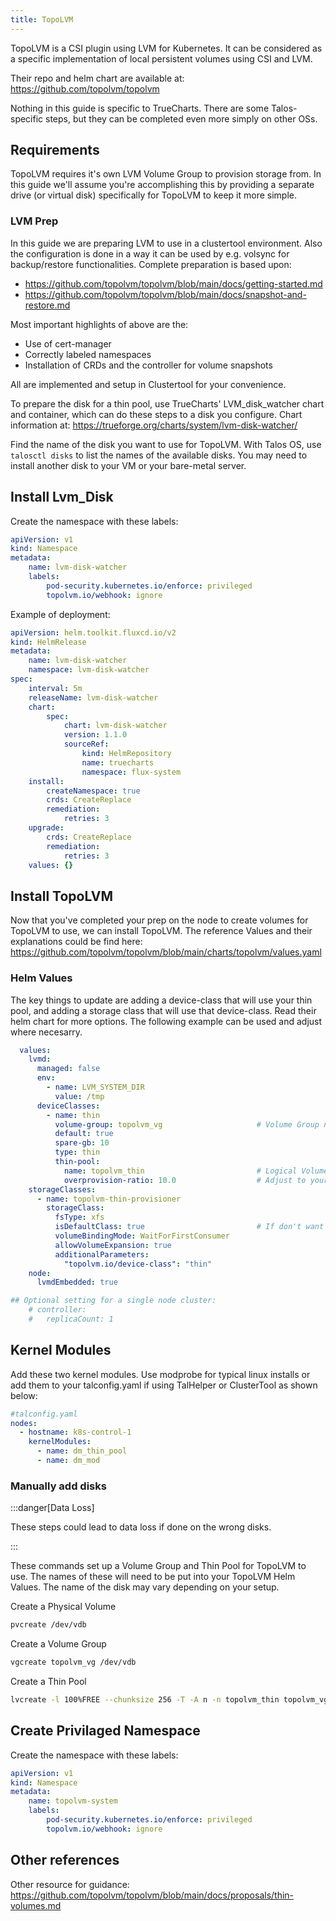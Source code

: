 ```yaml
---
title: TopoLVM
---
```


TopoLVM is a CSI plugin using LVM for Kubernetes. It can be considered as a specific implementation of local persistent volumes using CSI and LVM.

Their repo and helm chart are available at: https://github.com/topolvm/topolvm

Nothing in this guide is specific to TrueCharts. There are some Talos-specific steps, but they can be completed even more simply on other OSs.

## Requirements

TopoLVM requires it's own LVM Volume Group to provision storage from. In this guide we'll assume you're accomplishing this by providing a separate drive (or virtual disk) specifically for TopoLVM to keep it more simple.

### LVM Prep

In this guide we are preparing LVM to use in a clustertool environment. Also the configuration is done in a way it can be used by e.g. volsync for backup/restore functionalities.
Complete preparation is based upon:
- https://github.com/topolvm/topolvm/blob/main/docs/getting-started.md
- https://github.com/topolvm/topolvm/blob/main/docs/snapshot-and-restore.md

Most important highlights of above are the:

- Use of cert-manager
- Correctly labeled namespaces
- Installation of CRDs and the controller for volume snapshots

All are implemented and setup in Clustertool for your convenience.

To prepare the disk for a thin pool, use TrueCharts' LVM_disk_watcher chart and container, which can do these steps to a disk you configure.
Chart information at: https://trueforge.org/charts/system/lvm-disk-watcher/

Find the name of the disk you want to use for TopoLVM. With Talos OS, use `talosctl disks` to list the names of the available disks. You may need to install another disk to your VM or your bare-metal server.

## Install Lvm_Disk

Create the namespace with these labels:

```yaml
apiVersion: v1
kind: Namespace
metadata:
    name: lvm-disk-watcher
    labels:
        pod-security.kubernetes.io/enforce: privileged
        topolvm.io/webhook: ignore
```

Example of deployment:

```yaml
apiVersion: helm.toolkit.fluxcd.io/v2
kind: HelmRelease
metadata:
    name: lvm-disk-watcher
    namespace: lvm-disk-watcher
spec:
    interval: 5m
    releaseName: lvm-disk-watcher
    chart:
        spec:
            chart: lvm-disk-watcher
            version: 1.1.0                 
            sourceRef:
                kind: HelmRepository
                name: truecharts
                namespace: flux-system
    install:
        createNamespace: true
        crds: CreateReplace
        remediation:
            retries: 3
    upgrade:
        crds: CreateReplace
        remediation:
            retries: 3
    values: {}
```

## Install TopoLVM

Now that you've completed your prep on the node to create volumes for TopoLVM to use, we can install TopoLVM.
The reference Values and their explanations could be find here:
https://github.com/topolvm/topolvm/blob/main/charts/topolvm/values.yaml

### Helm Values

The key things to update are adding a device-class that will use your thin pool, and adding a storage class that will use that device-class. Read their helm chart for more options.
The following example can be used and adjust where necesarry.

```yaml
  values:
    lvmd:
      managed: false
      env:
        - name: LVM_SYSTEM_DIR
          value: /tmp
      deviceClasses:
        - name: thin
          volume-group: topolvm_vg                     # Volume Group name used in LVM_Disk_Watcher
          default: true
          spare-gb: 10
          type: thin
          thin-pool:
            name: topolvm_thin                         # Logical Volume name used in LVM_Disk_Watcher
            overprovision-ratio: 10.0                  # Adjust to your convenience
    storageClasses:
      - name: topolvm-thin-provisioner
        storageClass:
          fsType: xfs
          isDefaultClass: true                         # If don't want to have this as your Default Storage Class in your cluster, set to false.
          volumeBindingMode: WaitForFirstConsumer
          allowVolumeExpansion: true
          additionalParameters:
            "topolvm.io/device-class": "thin"
    node:
      lvmdEmbedded: true

## Optional setting for a single node cluster:
    # controller:
    #   replicaCount: 1
```

## Kernel Modules

Add these two kernel modules. Use modprobe for typical linux installs or add them to your talconfig.yaml if using TalHelper or ClusterTool as shown below:

```yaml
#talconfig.yaml
nodes:
  - hostname: k8s-control-1
    kernelModules:
      - name: dm_thin_pool
      - name: dm_mod
```

### Manually add disks

:::danger[Data Loss]

These steps could lead to data loss if done on the wrong disks.

:::

These commands set up a Volume Group and Thin Pool for TopoLVM to use. The names of these will need to be put into your TopoLVM Helm Values. The name of the disk may vary depending on your setup.

Create a Physical Volume

```bash
pvcreate /dev/vdb
```

Create a Volume Group

```bash
vgcreate topolvm_vg /dev/vdb
```

Create a Thin Pool

```bash
lvcreate -l 100%FREE --chunksize 256 -T -A n -n topolvm_thin topolvm_vg
```

## Create Privilaged Namespace

Create the namespace with these labels:

```yaml
apiVersion: v1
kind: Namespace
metadata:
    name: topolvm-system
    labels:
        pod-security.kubernetes.io/enforce: privileged
        topolvm.io/webhook: ignore
```

## Other references

Other resource for guidance: https://github.com/topolvm/topolvm/blob/main/docs/proposals/thin-volumes.md
